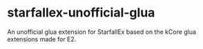 # starfallex-unofficial-glua
An unofficial glua extension for StarfallEx based on the kCore glua extensions made for E2.
